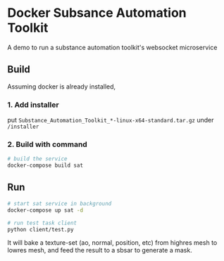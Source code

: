 # Docker Subsance Automation Toolkit

A demo to run a substance automation toolkit's websocket microservice  


## Build  
Assuming docker is already installed,  
### 1. Add installer  
put `Substance_Automation_Toolkit_*-linux-x64-standard.tar.gz` under `/installer`  
### 2. Build with command
```sh
# build the service
docker-compose build sat
```

## Run
```sh
# start sat service in background
docker-compose up sat -d

# run test task client
python client/test.py
```

It will bake a texture-set (ao, normal, position, etc) from highres mesh to lowres mesh,
and feed the result to a sbsar to generate a mask.  